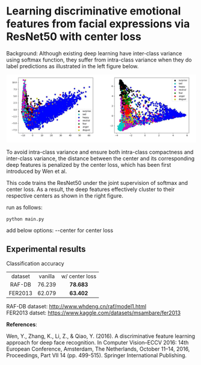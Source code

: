 
<h1>Learning discriminative emotional features from facial expressions via ResNet50 with center loss</h1>

Background: Although existing deep learning have inter-class variance using softmax function, they suffer from intra-class variance when they do label predictions as illustrated in the left figure below.

![alt text](https://github.com/KangHyunWook/Learning-discriminative-emotional-features-from-facial-expressions-via-ResNet50-with-center-loss/blob/main/Screenshot%20from%202023-04-29%2009-51-51.png)

To avoid intra-class variance and ensure both intra-class compactness and inter-class variance, the distance between the center and its corresponding deep features is penalized by the center loss, which has been first introduced by Wen et al.

This code trains the ResNet50 under the joint supervision of softmax and center loss. As a result, the deep features effectively cluster to their respective centers as shown in the right figure.

run as follows:
```
python main.py
```
add below options:
--center for center loss


<h2>Experimental results</h2>
Classification accuracy

<table>
  <tr align='center'><td>dataset</td><td>vanilla</td><td>w/ center loss</td></tr>
  <tr align='center'><td>RAF-DB</td><td>76.239</td><td><b>78.683</b></td></tr>
  <tr align='center'><td>FER2013</td><td>62.079</td><td><b>63.402</b></td></tr>  
</table>

RAF-DB dataset: http://www.whdeng.cn/raf/model1.html <br />
FER2013 datset: https://www.kaggle.com/datasets/msambare/fer2013

<b>References</b>:

Wen, Y., Zhang, K., Li, Z., & Qiao, Y. (2016). A discriminative feature learning approach for deep face recognition. In Computer Vision–ECCV 2016: 14th European Conference, Amsterdam, The Netherlands, October 11–14, 2016, Proceedings, Part VII 14 (pp. 499-515). Springer International Publishing.
